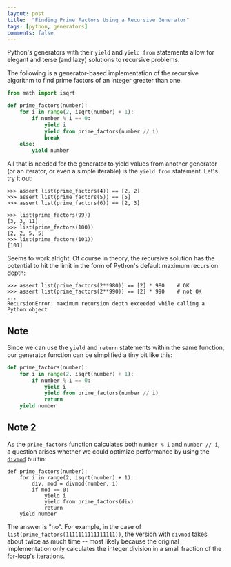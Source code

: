 ```yaml
---
layout: post
title:  "Finding Prime Factors Using a Recursive Generator"
tags: [python, generators]
comments: false
---
```


Python's generators with their `yield` and `yield from` statements allow for
elegant and terse (and lazy) solutions to recursive problems.

The following is a generator-based implementation of the recursive algorithm
to find prime factors of an integer greater than one.

```python
from math import isqrt

def prime_factors(number):
    for i in range(2, isqrt(number) + 1):
        if number % i == 0:
            yield i
            yield from prime_factors(number // i)
            break
    else:
        yield number
```

All that is needed for the generator to yield values from another generator
(or an iterator, or even a simple iterable) is the `yield from` statement.
Let's try it out:

```pycon
>>> assert list(prime_factors(4)) == [2, 2]
>>> assert list(prime_factors(5)) == [5]
>>> assert list(prime_factors(6)) == [2, 3]

>>> list(prime_factors(99))
[3, 3, 11]
>>> list(prime_factors(100))
[2, 2, 5, 5]
>>> list(prime_factors(101))
[101]
```

Seems to work alright. Of course in theory, the recursive solution has
the potential to hit the limit in the form of Python's default
maximum recursion depth:

```pycon
>>> assert list(prime_factors(2**980)) == [2] * 980    # OK
>>> assert list(prime_factors(2**990)) == [2] * 990    # not OK
...
RecursionError: maximum recursion depth exceeded while calling a Python object
```

## Note

Since we can use the `yield` and `return` statements within the same function,
our generator function can be simplified a tiny bit like this:

```python
def prime_factors(number):
    for i in range(2, isqrt(number) + 1):
        if number % i == 0:
            yield i
            yield from prime_factors(number // i)
            return
    yield number
```

## Note 2

As the `prime_factors` function calculates both `number % i` and `number // i`,
a question arises whether we could optimize performance by using
the [`divmod`][docs_divmod] builtin:

```pycon
def prime_factors(number):
    for i in range(2, isqrt(number) + 1):
        div, mod = divmod(number, i)
        if mod == 0:
            yield i
            yield from prime_factors(div)
            return
    yield number
```

The answer is "no". For example, in the case of
`list(prime_factors(1111111111111111))`, the version with `divmod` takes about
twice as much time -- most likely because the original implementation only
calculates the integer division in a small fraction of the
for-loop's iterations.

[docs_divmod]: https://docs.python.org/3/library/functions.html#divmod
